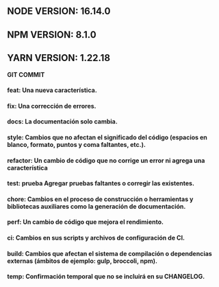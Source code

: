 ## NODE VERSION: 16.14.0
## NPM VERSION: 8.1.0
## YARN VERSION: 1.22.18

**GIT COMMIT**

#### feat:     Una nueva característica.
#### fix:      Una corrección de errores.
#### docs:     La documentación solo cambia.
#### style:    Cambios que no afectan el significado del código (espacios en blanco, formato, puntos y coma faltantes, etc.).
#### refactor: Un cambio de código que no corrige un error ni agrega una característica
#### test:     prueba Agregar pruebas faltantes o corregir las existentes.
#### chore:    Cambios en el proceso de construcción o herramientas y bibliotecas auxiliares como la generación de documentación.
#### perf:     Un cambio de código que mejora el rendimiento.
#### ci:       Cambios en sus scripts y archivos de configuración de CI.
#### build:    Cambios que afectan el sistema de compilación o dependencias externas (ámbitos de ejemplo: gulp, broccoli, npm).
#### temp:     Confirmación temporal que no se incluirá en su CHANGELOG. 

